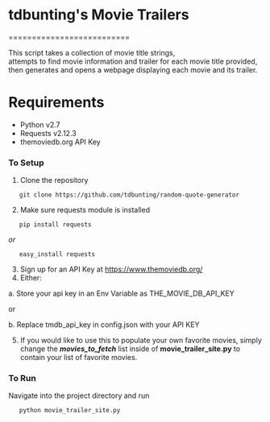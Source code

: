 # tdbunting's Movie Trailers
  ==========================

This script takes a collection of movie title strings,  
attempts to find movie information and trailer for each movie title provided,   
then generates and opens a webpage displaying each movie and its trailer.

# Requirements

- Python v2.7
- Requests v2.12.3
- themoviedb.org API Key


### To Setup

1. Clone the repository  
  ```
     git clone https://github.com/tdbunting/random-quote-generator
  ```
2. Make sure requests module is installed  
  ```
     pip install requests
  ```  
  <i>or</i>
  ```
     easy_install requests
  ```
3. Sign up for an API Key at https://www.themoviedb.org/
4. Either:

  a. Store your api key in an Env Variable as THE_MOVIE_DB_API_KEY

  or

  b. Replace tmdb_api_key in config.json with your API KEY

5. If you would like to use this to populate your own favorite movies,
simply change the <i><b>movies_to_fetch</b></i> list inside of <b>movie_trailer_site.py</b> 
to contain your list of favorite movies.

### To Run
  Navigate into the project directory and run
  ```
     python movie_trailer_site.py
  ```


